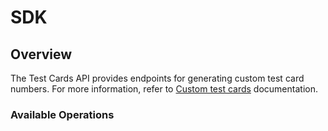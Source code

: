 # SDK

## Overview

The Test Cards API provides endpoints for generating custom test card numbers. For more information, refer to [Custom test cards](https://docs.adyen.com/development-resources/testing/create-test-cards) documentation.

### Available Operations

